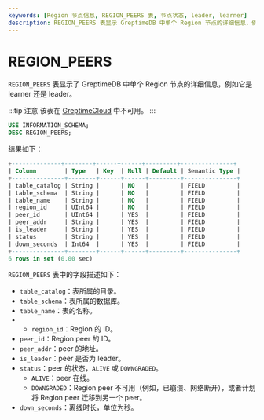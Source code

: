 ```yaml
---
keywords: [Region 节点信息, REGION_PEERS 表, 节点状态, leader, learner]
description: REGION_PEERS 表显示 GreptimeDB 中单个 Region 节点的详细信息，例如它是 learner 还是 leader。
---
```


# REGION_PEERS

`REGION_PEERS` 表显示了 GreptimeDB 中单个 Region 节点的详细信息，例如它是 learner 还是 leader。

:::tip 注意
该表在 [GreptimeCloud](https://greptime.cloud/) 中不可用。
:::

```sql
USE INFORMATION_SCHEMA;
DESC REGION_PEERS;
```

结果如下：

```sql
+--------------+--------+------+------+---------+---------------+
| Column        | Type   | Key  | Null | Default | Semantic Type |
+---------------+--------+------+------+---------+---------------+
| table_catalog | String |      | NO   |         | FIELD         |
| table_schema  | String |      | NO   |         | FIELD         |
| table_name    | String |      | NO   |         | FIELD         |
| region_id     | UInt64 |      | NO   |         | FIELD         |
| peer_id       | UInt64 |      | YES  |         | FIELD         |
| peer_addr     | String |      | YES  |         | FIELD         |
| is_leader     | String |      | YES  |         | FIELD         |
| status        | String |      | YES  |         | FIELD         |
| down_seconds  | Int64  |      | YES  |         | FIELD         |
+---------------+--------+------+------+---------+---------------+
6 rows in set (0.00 sec)
```

`REGION_PEERS` 表中的字段描述如下：

- `table_catalog`：表所属的目录。
- `table_schema`：表所属的数据库。
- `table_name`：表的名称。
- - `region_id`：Region 的 ID。
- `peer_id`：Region peer 的 ID。
- `peer_addr`：peer 的地址。
- `is_leader`：peer 是否为 leader。
- `status`：peer 的状态，`ALIVE` 或 `DOWNGRADED`。
  - `ALIVE`：peer 在线。
  - `DOWNGRADED`：Region peer 不可用（例如，已崩溃、网络断开），或者计划将 Region peer 迁移到另一个 peer。
- `down_seconds`：离线时长，单位为秒。
